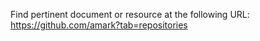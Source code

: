 Find pertinent document or resource at the following URL:
https://github.com/amark?tab=repositories

